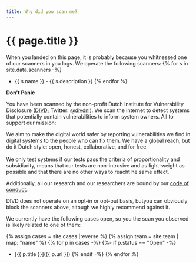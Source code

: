```yaml
---
title: Why did you scan me?
---
```

{{ page.title }}
===========

When you landed on this page, it is probably because you whitnessed one of our scanners in you logs. We operate the following scanners:
{% for s in site.data.scanners -%}
* {{ s.name }} - {{ s.description }}
{% endfor %}

**Don't Panic**

You have been scanned by the non-profit Dutch Institute for Vulnerability Disclosure ([DIVD](https://www.divd.nl); Twitter: [@divdnl](https://twitter.com/divdnl)). We scan the internet to detect systems that potentially contain vulnerabilities to inform system owners. All to support our mission:

<div class="center">
We aim to make the digital world safer by reporting vulnerabilities we find in digital systems to the people who can fix them. We have a global reach, but do it Dutch style: open, honest, collaborative, and for free.
</div>

<br>
We only test systems if our tests pass the criteria of proportionality and subsidiarity, means that our tests are non-intrusive and as light-weight as possible and that there are no other ways to reacht he same effect.

Additionally, all our research and our researchers are bound by our [code of conduct](https://www.divd.nl/code/).

DIVD does not operate on an opt-in or opt-out basis, butyou can obviously block the scanners above, altough we highly recommend against it.

We currently have the following cases open, so you the scan you observed is likely related to one of them:

{% assign cases = site.cases |reverse %}
{% assign team = site.team | map: "name" %}
{% for p in cases -%}
{%- if p.status == "Open" -%}
* [{{ p.title }}]({{ p.url }})
{% endif -%}
{% endfor %}
